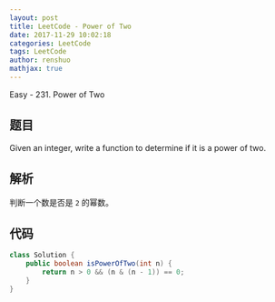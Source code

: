 ```yaml
---
layout: post
title: LeetCode - Power of Two
date: 2017-11-29 10:02:18
categories: LeetCode
tags: LeetCode
author: renshuo
mathjax: true
---
```


Easy - 231. Power of Two

<!--more-->

## 题目

Given an integer, write a function to determine if it is a power of two.

## 解析

判断一个数是否是 `2` 的幂数。

## 代码

``` java
class Solution {
    public boolean isPowerOfTwo(int n) {
        return n > 0 && (n & (n - 1)) == 0;
    }
}
```